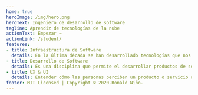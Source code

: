 ```yaml
---
home: true
heroImage: /img/hero.png
heroText: Ingeniero de desarrollo de software
tagline: Aprendiz de tecnologías de la nube
actionText: Empezar →
actionLink: /student/
features:
- title: Infraestructura de Software
  details: En la última década se han desarrollado tecnologías que nos permite tener un ambiente totalmente virtualizado donde podemos mantener agrupados de manera lógica recursos de computación, red y almacenamiento permitiéndonos aprovisionamiento de recursos basado en políticas y automatización de TI.
- title: Desarrollo de Software
  details: Es una disciplina que permite el desarrollar productos de software. Existen varios modelos que tienen como objetivo establecer procesos para el desarrollo del software y cada uno describe un enfoque diferente para las actividades que tiene lugar durante el proceso.
- title: UX & UI
  details: Entender cómo las personas perciben un producto o servicio al interactuar con ellos, es fundamental para lograr diseños útiles usables y deseables.
footer: MIT Licensed | Copyright © 2020-Ronald Niño.
---
```

